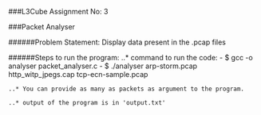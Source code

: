 ###L3Cube Assignment No: 3

###Packet Analyser

######Problem Statement: Display data present in the .pcap files

######Steps to run the program:
	..* command to run the code:
		- $ gcc -o analyser packet_analyser.c
		- $ ./analyser arp-storm.pcap http_witp_jpegs.cap tcp-ecn-sample.pcap

	..* You can provide as many as packets as argument to the program.

	..* output of the program is in 'output.txt'
